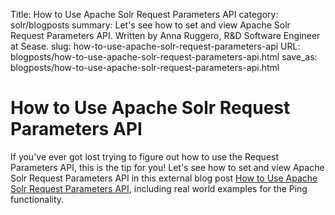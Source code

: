 Title: How to Use Apache Solr Request Parameters API
category: solr/blogposts
summary: Let's see how to set and view Apache Solr Request Parameters API. Written by Anna Ruggero, R&D Software  Engineer at Sease.
slug: how-to-use-apache-solr-request-parameters-api
URL: blogposts/how-to-use-apache-solr-request-parameters-api.html
save_as: blogposts/how-to-use-apache-solr-request-parameters-api.html

# How to Use Apache Solr Request Parameters API

If you've ever got lost trying to figure out how to use the Request Parameters API, this is the tip for you!
Let's see how to set and view Apache Solr Request Parameters API in this external blog post [How to Use Apache Solr Request Parameters API](https://sease.io/2025/01/how-to-use-apache-solr-request-parameters-api.html), including real world examples for the Ping functionality.
